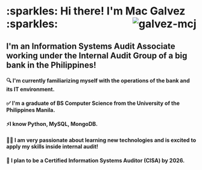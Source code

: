 <h1> :sparkles: Hi there! I'm Mac Galvez :sparkles: <img align="right" src="https://komarev.com/ghpvc/?username=galvez-mcj&color=blue" alt="galvez-mcj"/> </h1>
<h2> I'm an Information Systems Audit Associate working under the Internal Audit Group of a big bank in the Philippines! </h2>

<!--
**galvez-mcj/galvez-mcj** is a ✨ _special_ ✨ repository because its `README.md` (this file) appears on your GitHub profile.

Here are some ideas to get you started:

- 🔭 I’m currently working on ...
- 🌱 I’m currently learning ...
- 👯 I’m looking to collaborate on ...
- 🤔 I’m looking for help with ...
- 💬 Ask me about ...
- 📫 How to reach me: ...
- 😄 Pronouns: ...
- ⚡ Fun fact: ...
-->

#### 🔍️ I'm currently familiarizing myself with the operations of the bank and its IT environment. 


#### :white_check_mark: I'm a graduate of BS Computer Science from the University of the Philippines Manila.
#### ⚡I know Python, MySQL, MongoDB.
#### :technologist: I am very passionate about learning new technologies and is excited to apply my skills inside internal audit!

#### 🔭 I plan to be a Certified Information Systems Auditor (CISA) by 2026.

